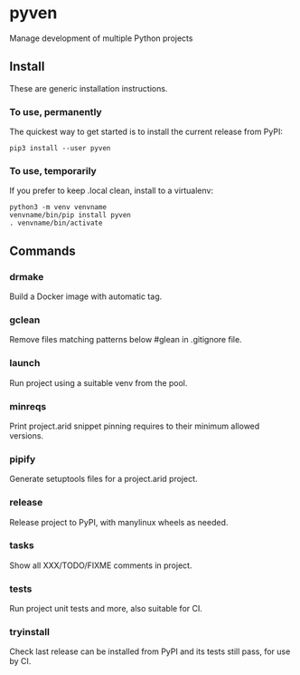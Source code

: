 # pyven
Manage development of multiple Python projects

## Install
These are generic installation instructions.

### To use, permanently
The quickest way to get started is to install the current release from PyPI:
```
pip3 install --user pyven
```

### To use, temporarily
If you prefer to keep .local clean, install to a virtualenv:
```
python3 -m venv venvname
venvname/bin/pip install pyven
. venvname/bin/activate
```

## Commands

### drmake
Build a Docker image with automatic tag.

### gclean
Remove files matching patterns below #glean in .gitignore file.

### launch
Run project using a suitable venv from the pool.

### minreqs
Print project.arid snippet pinning requires to their minimum allowed versions.

### pipify
Generate setuptools files for a project.arid project.

### release
Release project to PyPI, with manylinux wheels as needed.

### tasks
Show all XXX/TODO/FIXME comments in project.

### tests
Run project unit tests and more, also suitable for CI.

### tryinstall
Check last release can be installed from PyPI and its tests still pass, for use by CI.
